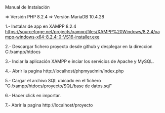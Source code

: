 Manual de Instalación

=> Versión PHP 8.2.4
=> Versión MariaDB 10.4.28


1.- Instalar de app en XAMPP 8.2.4
https://sourceforge.net/projects/xampp/files/XAMPP%20Windows/8.2.4/xampp-windows-x64-8.2.4-0-VS16-installer.exe

2.- Descargar fichero proyecto desde github y desplegar en la direccion C:/xampp/htdocs

3.- Inciar la aplicación XAMPP e inciar los servicios de Apache y MySQL.

4.- Abrir la pagina http://localhost/phpmyadmin/index.php 

5.- Cargar el archivo SQL ubicado en el fichero "C:/xampp/htdocs/proyecto/SQL/base de datos.sql" 

6.- Hacer click en importar.

7.- Abrir la pagina http://localhost/proyecto
